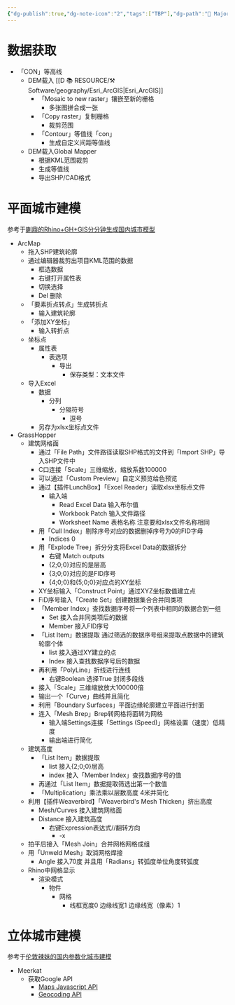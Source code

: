 ```yaml
---
{"dg-publish":true,"dg-note-icon":"2","tags":["TBP"],"dg-path":"🌳 Major/Geography/参数化城市建模.md","permalink":"/🌳 Major/Geography/参数化城市建模/","dgPassFrontmatter":true,"noteIcon":"2","created":"2024-07-04T13:45:17.000+08:00","updated":"2024-11-05T23:30:54.518+08:00"}
---
```


# 数据获取  
-   「CON」等高线  
	-   DEM载入 [[D 📚 RESOURCE/⚒️ Software/geography/Esri_ArcGIS\|Esri_ArcGIS]]  
		-   「Mosaic to new raster」镶嵌至新的栅格  
			-   多张图拼合成一张  
		-   「Copy raster」复制栅格  
			-   裁剪范围  
		-   「Contour」等值线「con」  
			-   生成自定义间距等值线  
	-   DEM载入Global Mapper  
		-   根据KML范围裁剪  
		-   生成等值线  
		-   导出SHP/CAD格式  
# 平面城市建模  
参考于[蒯鼎的Rhino+GH+GIS分分钟生成国内城市模型](https://www.bilibili.com/video/BV1Bb411e7QF?spm_id_from=333.337.search-card.all.click&vd_source=d550f6dcc7e4f0a967ed4a51ca9e4f65)
-   ArcMap  
	-   拖入SHP建筑轮廓  
	-   通过编辑器裁剪出项目KML范围的数据  
		-   框选数据  
		-   右键打开属性表  
		-   切换选择  
		-   Del 删除  
	-   「要素折点转点」生成转折点  
		-   输入建筑轮廓  
	-   「添加XY坐标」  
		-   输入转折点  
	-   坐标点  
		-   属性表  
			-   表选项  
				-   导出  
					-   保存类型：文本文件  
	-   导入Excel  
		-   数据  
			-   分列  
				-   分隔符号  
					-   逗号  
		-   另存为xlsx坐标点文件  
-   GrassHopper  
	-   建筑网格面  
		-   通过「File Path」文件路径读取SHP格式的文件到「Import SHP」导入SHP文件中  
		-   C口连接「Scale」三维缩放，缩放系数100000  
		-   可以通过「Custom Preview」自定义预览给色预览  
		-   通过【插件LunchBox】「Excel Reader」读取xlsx坐标点文件  
			-   输入端  
				-   Read Excel Data 输入布尔值  
				-   Workbook Patch 输入文件路径  
				-   Worksheet Name 表格名称 注意要和xlsx文件名称相同  
		-   用「Cull Index」剔除序号对应的数据删掉序号为0的FID字母  
			-   Indices 0  
		-   用「Explode Tree」拆分分支将Excel Data的数据拆分  
			-   右键 Match outputs  
			-   {2;0;0}对应的是层高  
			-   {3;0;0}对应的是FID序号  
			-   {4;0;0}和{5;0;0}对应点的XY坐标  
		-   XY坐标输入「Construct Point」通过XYZ坐标数值建立点  
		-   FiD序号输入「Create Set」创建数据集合合并同类项  
		-   「Member Index」查找数据序号将一个列表中相同的数据合到一组  
			-   Set 接入合并同类项后的数据  
			-   Member 接入FID序号  
		-   「List Item」数据提取 通过筛选的数据序号组来提取点数据中的建筑轮廓个体  
			-   list 接入通过XY建立的点  
			-   Index 接入查找数据序号后的数据  
		-   再利用「PolyLine」折线进行连线  
			-   右键Boolean 选择True 封闭多段线  
		-   接入「Scale」三维缩放放大100000倍  
		-   输出一个「Curve」曲线并且简化  
		-   利用「Boundary Surfaces」平面边缘轮廓建立平面进行封面  
		-   连入「Mesh Brep」Brep转网格将面转为网格  
			-   输入端Settings连接「Settings (Speed)」网格设置（速度）低精度  
			-   输出端进行简化  
	-   建筑高度  
		-   「List Item」数据提取  
			-   list 接入{2;0;0}层高  
			-   index 接入「Member Index」查找数据序号的值  
		-   再通过「List Item」数据提取筛选出第一个数值  
		-   「Multiplication」乘法乘以层数高度 4米并简化  
	-   利用【插件Weaverbird】「Weaverbird's Mesh Thicken」挤出高度  
		-   Mesh/Curves 接入建筑网格面  
		-   Distance 接入建筑高度  
			-   右键Expression表达式//翻转方向  
				-   -x  
	-   拍平后接入「Mesh Join」合并网格网格成组  
	-   用「Unweld Mesh」取消网格焊接  
		-   Angle 接入70度 并且用「Radians」转弧度单位角度转弧度  
	-   Rhino中网格显示  
		-   渲染模式  
			-   物件  
				-   网格  
					-   线框宽度0 边缘线宽1 边缘线宽（像素）1  
# 立体城市建模  
参考于[伦敦辣妹的国内参数化城市建模](https://www.bilibili.com/video/BV11K411L7QU?spm_id_from=333.1007.top_right_bar_window_history.content.click)  
-   Meerkat  
	-   获取Google API  
		-   [Maps Javascript API](https://developers.google.com/maps/documentation/javascript/get-api-key)  
		-   [Geocoding API](https://developers.google.com/maps/documentation/geocoding/get-api-key)